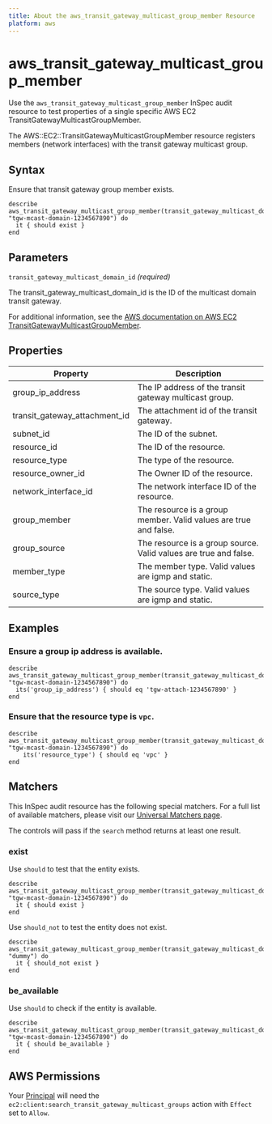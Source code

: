 ```yaml
---
title: About the aws_transit_gateway_multicast_group_member Resource
platform: aws
---
```


# aws\_transit\_gateway\_multicast\_group\_member

Use the `aws_transit_gateway_multicast_group_member` InSpec audit resource to test properties of a single specific AWS EC2 TransitGatewayMulticastGroupMember.

The AWS::EC2::TransitGatewayMulticastGroupMember resource registers members (network interfaces) with the transit gateway multicast group.

## Syntax

Ensure that transit gateway group member exists.

    describe aws_transit_gateway_multicast_group_member(transit_gateway_multicast_domain_id: "tgw-mcast-domain-1234567890") do
      it { should exist }
    end

## Parameters

`transit_gateway_multicast_domain_id` _(required)_

The transit_gateway_multicast_domain_id is the ID of the multicast domain transit gateway.

For additional information, see the [AWS documentation on AWS EC2 TransitGatewayMulticastGroupMember](https://docs.aws.amazon.com/AWSCloudFormation/latest/UserGuide/aws-resource-ec2-transitgatewaymulticastgroupmember.html).

## Properties

| Property | Description|
| --- | --- |
| group_ip_address | The IP address of the transit gateway multicast group. |
| transit_gateway_attachment_id | The attachment id of the transit gateway. |
| subnet_id | The ID of the subnet. |
| resource_id | The ID of the resource. |
| resource_type | The type of the resource. |
| resource_owner_id | The Owner ID of the resource. |
| network_interface_id | The network interface ID of the resource. |
| group_member | The resource is a group member. Valid values are true and false. |
| group_source | The resource is a group source. Valid values are true and false. |
| member_type | The member type. Valid values are igmp and static. |
| source_type | The source type. Valid values are igmp and static. |

## Examples

### Ensure a group ip address is available.
    describe aws_transit_gateway_multicast_group_member(transit_gateway_multicast_domain_id: "tgw-mcast-domain-1234567890") do
      its('group_ip_address') { should eq 'tgw-attach-1234567890' }
    end

### Ensure that the resource type is `vpc`.
    describe aws_transit_gateway_multicast_group_member(transit_gateway_multicast_domain_id: "tgw-mcast-domain-1234567890") do
        its('resource_type') { should eq 'vpc' }
    end

## Matchers

This InSpec audit resource has the following special matchers. For a full list of available matchers, please visit our [Universal Matchers page](https://www.inspec.io/docs/reference/matchers/).

The controls will pass if the `search` method returns at least one result.

### exist

Use `should` to test that the entity exists.

    describe aws_transit_gateway_multicast_group_member(transit_gateway_multicast_domain_id: "tgw-mcast-domain-1234567890") do
      it { should exist }
    end

Use `should_not` to test the entity does not exist.

    describe aws_transit_gateway_multicast_group_member(transit_gateway_multicast_domain_id: "dummy") do
      it { should_not exist }
    end

### be_available

Use `should` to check if the entity is available.

    describe aws_transit_gateway_multicast_group_member(transit_gateway_multicast_domain_id: "tgw-mcast-domain-1234567890") do
      it { should be_available }
    end

## AWS Permissions

Your [Principal](https://docs.aws.amazon.com/IAM/latest/UserGuide/intro-structure.html#intro-structure-principal) will need the `ec2:client:search_transit_gateway_multicast_groups` action with `Effect` set to `Allow`.
